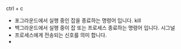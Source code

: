 ctrl + c
- 포그라운드에서 실행 중인 잡을 종료하는 명령어 입니다.
kill
- 백그라운드에서 실행 중이 잡 또는 프로세스 종료하는 명령어 입니다.
시그널
- 프로세스에게 전송되는 신호를 의미 합니다.
- 